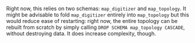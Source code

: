 Right now, this relies on two schemas: `map_digitizer` and `map_topology`. It
might be advisable to fold `map_digitizer` entirely into `map_topology` but
this would reduce ease of restarting: right now, the entire topology can be
rebuilt from scratch by simply calling `DROP SCHEMA map_topology CASCADE`,
without destroying data. It does increase complexity, though.
